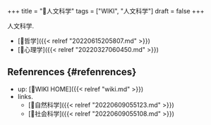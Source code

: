 +++
title = "📝人文科学"
tags = ["WIKI", "人文科学"]
draft = false
+++

人文科学.

-   [📁哲学]({{< relref "20220615205807.md" >}})
-   [📁心理学]({{< relref "20220327060450.md" >}})


## Refenrences {#refenrences}

-   up: [📝WIKI HOME]({{< relref "wiki.md" >}})
-   links.
    -   [📝自然科学]({{< relref "20220609055123.md" >}})
    -   [📝社会科学]({{< relref "20220609055108.md" >}})
